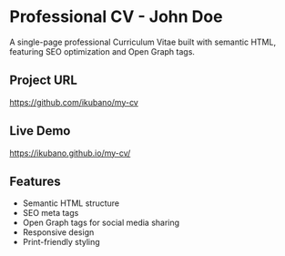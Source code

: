 # Professional CV - John Doe

A single-page professional Curriculum Vitae built with semantic HTML, featuring SEO optimization and Open Graph tags.

## Project URL
https://github.com/ikubano/my-cv

## Live Demo
https://ikubano.github.io/my-cv/

## Features
- Semantic HTML structure
- SEO meta tags
- Open Graph tags for social media sharing
- Responsive design
- Print-friendly styling
